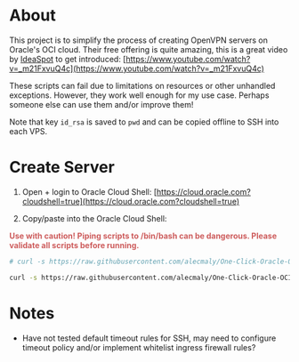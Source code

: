 # About

This project is to simplify the process of creating OpenVPN servers on Oracle's OCI cloud. Their free offering is quite amazing, this is a great video by [IdeaSpot](https://ideaspot.com.au/) to get introduced: [https://www.youtube.com/watch?v=_m21FxvuQ4c](https://www.youtube.com/watch?v=_m21FxvuQ4c)

These scripts can fail due to limitations on resources or other unhandled exceptions. However, they work well enough for my use case. Perhaps someone else can use them and/or improve them!

Note that key `id_rsa` is saved to `pwd` and can be copied offline to SSH into each VPS. 

# Create Server

1. Open + login to Oracle Cloud Shell: [https://cloud.oracle.com?cloudshell=true](https://cloud.oracle.com?cloudshell=true)

2. Copy/paste into the Oracle Cloud Shell:

<span style='color:indianred; font-weight:bold'>Use with caution! Piping scripts to /bin/bash can be dangerous. Please validate all scripts before running.</span>

```bash
# curl -s https://raw.githubusercontent.com/alecmaly/One-Click-Oracle-OCI-OpenVPN-Deployment/main/new_oci_openvpn_server.sh | /bin/bash -s -- <instance_name> <cpu_count> <memory_in_gb>

curl -s https://raw.githubusercontent.com/alecmaly/One-Click-Oracle-OCI-OpenVPN-Deployment/main/new_oci_openvpn_server.sh | /bin/bash -s -- openvpn-sever 1 6
```

# Notes
- Have not tested default timeout rules for SSH, may need to configure timeout policy and/or implement whitelist ingress firewall rules?